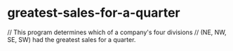 # greatest-sales-for-a-quarter

// This program determines which of a company's four divisions 
// (NE, NW, SE, SW) had the greatest sales for a quarter.   
